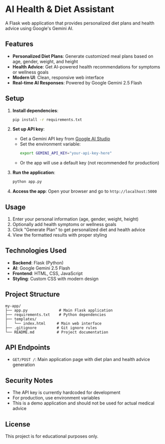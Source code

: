 # AI Health & Diet Assistant

A Flask web application that provides personalized diet plans and health advice using Google's Gemini AI.

## Features

- **Personalized Diet Plans**: Generate customized meal plans based on age, gender, weight, and height
- **Health Advice**: Get AI-powered health recommendations for symptoms or wellness goals
- **Modern UI**: Clean, responsive web interface
- **Real-time AI Responses**: Powered by Google Gemini 2.5 Flash

## Setup

1. **Install dependencies**:
   ```bash
   pip install -r requirements.txt
   ```

2. **Set up API key**:
   - Get a Gemini API key from [Google AI Studio](https://makersuite.google.com/app/apikey)
   - Set the environment variable:
     ```bash
     export GEMINI_API_KEY="your-api-key-here"
     ```
   - Or the app will use a default key (not recommended for production)

3. **Run the application**:
   ```bash
   python app.py
   ```

4. **Access the app**:
   Open your browser and go to `http://localhost:5000`

## Usage

1. Enter your personal information (age, gender, weight, height)
2. Optionally add health symptoms or wellness goals
3. Click "Generate Plan" to get personalized diet and health advice
4. View the formatted results with proper styling

## Technologies Used

- **Backend**: Flask (Python)
- **AI**: Google Gemini 2.5 Flash
- **Frontend**: HTML, CSS, JavaScript
- **Styling**: Custom CSS with modern design

## Project Structure

```
my-app/
├── app.py              # Main Flask application
├── requirements.txt    # Python dependencies
├── templates/
│   └── index.html     # Main web interface
├── .gitignore         # Git ignore rules
└── README.md          # Project documentation
```

## API Endpoints

- `GET/POST /`: Main application page with diet plan and health advice generation

## Security Notes

- The API key is currently hardcoded for development
- For production, use environment variables
- This is a demo application and should not be used for actual medical advice

## License

This project is for educational purposes only. 